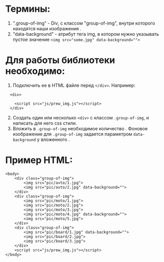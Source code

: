 # Термины:
1. ".group-of-img" - Div, с классом "group-of-img", внутри которого находятся наши изображения <img>.
2. "data-background" - атрибут тега img, в котором нужно указывать пустое значение ```<img src="some.jpg" data-background="">```

# Для работы библиотеки необходимо:
1. Подключить ее в HTML файле перед ```</div>```. Например: 
```
  <div>
    
    <script src="js/prew_img.js"></script>
  </div>
```
2. Создать один или несколько ```<div>``` с классом ```.group-of-img```, и написать для него css стили.
3. Вложить в ```.group-of-img``` необходимое количество <img>. Фоновое изображение для ```.group-of-img``` задается параметром ```data-background``` у вложенного <img>.


# Пример HTML:
```
<body>
	<div class="group-of-img">
		<img src="pic/avto/1.jpg">
		<img src="pic/avto/2.jpg" data-background="">
	</div>
	<div class="group-of-img">
		<img src="pic/moto/1.jpg">
		<img src="pic/moto/2.jpg">
		<img src="pic/moto/3.jpg">
		<img src="pic/moto/4.jpg" data-background="">
		<img src="pic/moto/5.jpg">
	</div>
	<div class="group-of-img">
		<img src="pic/board/1.jpg" data-background="">
		<img src="pic/board/2.jpg">
		<img src="pic/board/3.jpg">
	</div>
	<script src="js/prew_img.js"></script>
</body>
```
